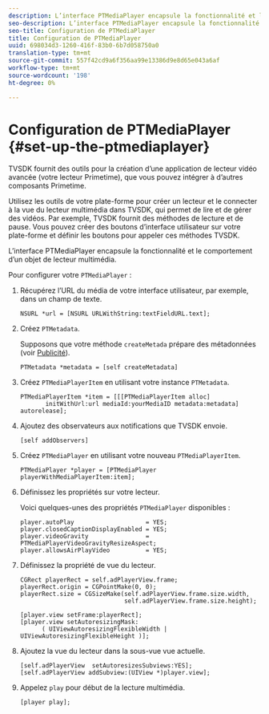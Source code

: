 ```yaml
---
description: L’interface PTMediaPlayer encapsule la fonctionnalité et le comportement d’un objet de lecteur multimédia.
seo-description: L’interface PTMediaPlayer encapsule la fonctionnalité et le comportement d’un objet de lecteur multimédia.
seo-title: Configuration de PTMediaPlayer
title: Configuration de PTMediaPlayer
uuid: 698034d3-1260-416f-83b0-6b7d058750a0
translation-type: tm+mt
source-git-commit: 557f42cd9a6f356aa99e13386d9e8d65e043a6af
workflow-type: tm+mt
source-wordcount: '198'
ht-degree: 0%

---
```



# Configuration de PTMediaPlayer {#set-up-the-ptmediaplayer}

TVSDK fournit des outils pour la création d’une application de lecteur vidéo avancée (votre lecteur Primetime), que vous pouvez intégrer à d’autres composants Primetime.

Utilisez les outils de votre plate-forme pour créer un lecteur et le connecter à la vue du lecteur multimédia dans TVSDK, qui permet de lire et de gérer des vidéos. Par exemple, TVSDK fournit des méthodes de lecture et de pause. Vous pouvez créer des boutons d’interface utilisateur sur votre plate-forme et définir les boutons pour appeler ces méthodes TVSDK.

L’interface PTMediaPlayer encapsule la fonctionnalité et le comportement d’un objet de lecteur multimédia.

Pour configurer votre `PTMediaPlayer` :

1. Récupérez l’URL du média de votre interface utilisateur, par exemple, dans un champ de texte.

   ```
   NSURL *url = [NSURL URLWithString:textFieldURL.text];
   ```

1. Créez `PTMetadata`.

   Supposons que votre méthode `createMetada` prépare des métadonnées (voir [Publicité](../../ios-3x-advertising/ios-3x-advertising-requirements.md)).

   ```
   PTMetadata *metadata = [self createMetadata]
   ```

1. Créez `PTMediaPlayerItem` en utilisant votre instance `PTMetadata`.

   ```
   PTMediaPlayerItem *item = [[[PTMediaPlayerItem alloc] 
          initWithUrl:url mediaId:yourMediaID metadata:metadata] autorelease];
   ```

1. Ajoutez des observateurs aux notifications que TVSDK envoie.

   ```
   [self addObservers]
   ```

1. Créez `PTMediaPlayer` en utilisant votre nouveau `PTMediaPlayerItem`.

   ```
   PTMediaPlayer *player = [PTMediaPlayer playerWithMediaPlayerItem:item];
   ```

1. Définissez les propriétés sur votre lecteur.

   Voici quelques-unes des propriétés `PTMediaPlayer` disponibles :

   ```
   player.autoPlay                    = YES;  
   player.closedCaptionDisplayEnabled = YES; 
   player.videoGravity                = PTMediaPlayerVideoGravityResizeAspect;  
   player.allowsAirPlayVideo          = YES;
   ```

1. Définissez la propriété de vue du lecteur.

   ```
   CGRect playerRect = self.adPlayerView.frame;  
   playerRect.origin = CGPointMake(0, 0); 
   playerRect.size = CGSizeMake(self.adPlayerView.frame.size.width,  
                                self.adPlayerView.frame.size.height); 
   
   [player.view setFrame:playerRect]; 
   [player.view setAutoresizingMask:  
         ( UIViewAutoresizingFlexibleWidth | UIViewAutoresizingFlexibleHeight )];
   ```

1. Ajoutez la vue du lecteur dans la sous-vue vue actuelle.

   ```
   [self.adPlayerView  setAutoresizesSubviews:YES];  
   [self.adPlayerView addSubview:(UIView *)player.view];
   ```

1. Appelez `play` pour début de la lecture multimédia.

   ```
   [player play];
   ```

